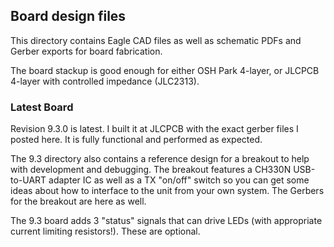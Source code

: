 ## Board design files

This directory contains Eagle CAD files as well as schematic PDFs and Gerber exports for board fabrication.

The board stackup is good enough for either OSH Park 4-layer, or JLCPCB 4-layer with controlled impedance (JLC2313). 

### Latest Board

Revision 9.3.0 is latest. I built it at JLCPCB with the exact gerber files I posted here. It is fully functional and performed as expected.

The 9.3 directory also contains a reference design for a breakout to help with development and debugging. The breakout
features a CH330N USB-to-UART adapter IC as well as a TX "on/off" switch so you can get some ideas about how to interface to the
unit from your own system. The Gerbers for the breakout are here as well.

The 9.3 board adds 3 "status" signals that can drive LEDs (with appropriate current limiting resistors!). These are optional.



